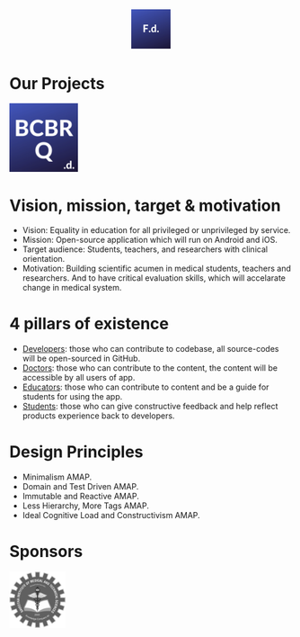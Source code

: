 
## <p align="center"><img alt="FlutterDoctor.com" src="logos/FdCBlue.png" width="70"></p>

##
# Our Projects
 [<img alt="FlutterDoctor.com" src="logos/BCBRCBlue.png" width="122">](BCBR/BCBR_Q_Bank.md)

  
# Vision, mission, target & motivation 
* Vision: Equality in education for all privileged or unprivileged by service.
* Mission: Open-source application which will run on Android and iOS. 
* Target audience: Students, teachers, and researchers with clinical orientation. 
* Motivation: Building scientific acumen in medical students, teachers and researchers. And to have critical evaluation skills, which will accelarate change in medical system. 

# 4 pillars of existence
* [Developers](): those who can contribute to codebase, all source-codes will be open-sourced in GitHub.  
* [Doctors](): those who can contribute to the content, the content will be accessible by all users of app. 
* [Educators](): those who can contribute to content and be a guide for students for using the app. 
* [Students](): those who can give constructive feedback and help reflect products experience back to developers.

# Design Principles 
* Minimalism AMAP.
* Domain and Test Driven AMAP.
* Immutable and Reactive AMAP.
* Less Hierarchy, More Tags AMAP.
* Ideal Cognitive Load and Constructivism AMAP.


# Sponsors
<img alt="flutter doctor logo" src="logos/SponSIMATS.png" width="100">
